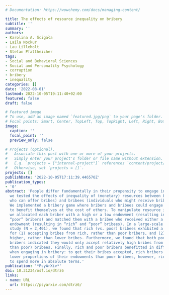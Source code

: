 ```yaml
---
# Documentation: https://wowchemy.com/docs/managing-content/

title: The effects of resource inequality on bribery
subtitle: ''
summary: ''
authors:
- Karolina A. Ścigała
- Laila Nockur
- Lau Lilleholt
- Stefan Pfattheicher
tags:
- Social and Behavioral Sciences
- Social and Personality Psychology
- corruption
- bribery
- inequality
categories: []
date: '2022-08-01'
lastmod: 2022-10-05T19:11:40+02:00
featured: false
draft: false

# Featured image
# To use, add an image named `featured.jpg/png` to your page's folder.
# Focal points: Smart, Center, TopLeft, Top, TopRight, Left, Right, BottomLeft, Bottom, BottomRight.
image:
  caption: ''
  focal_point: ''
  preview_only: false

# Projects (optional).
#   Associate this post with one or more of your projects.
#   Simply enter your project's folder or file name without extension.
#   E.g. `projects = ["internal-project"]` references `content/project/deep-learning/index.md`.
#   Otherwise, set `projects = []`.
projects: []
publishDate: '2022-10-05T17:11:39.446570Z'
publication_types:
- '0'
abstract: 'People differ fundamentally in their propensity to engage in bribery. Herein,
  we tested the effects of inequality of (monetary) resources between bribers (individuals
  who can offer bribes) and bribees (individuals who might receive bribes) on bribery.
  We implemented a bribery game where bribers and bribees could engage in bribery
  to benefit themselves at the cost of others. To manipulate resource inequality,
  we allocated each briber with a high or a low endowment (resulting in “rich” and
  “poor” bribers) and matched them with a bribee who received either a high or a low
  endowment (resulting in “rich” and “poor” bribees). In a large-scale pre-registered
  study (N = 2,401), we found that rich (vs. poor) bribees exhibited a stronger preference
  for (1) accepting bribes from rich, rather than poor bribers, and (2) accepting
  higher, rather than lower bribes. Furthermore, we found that both poor and rich
  bribers indicated they would only accept relatively high bribes from rich (rather
  than poor) bribees. Finally, rich and poor bribers benefitted in different ways
  when engaging in bribery: to get their bribes accepted, rich bribers had to spend
  lower proportions of their endowments than poor bribees, however, rich bribers had
  to spend more in absolute terms.'
publication: '*PsyArXiv*'
doi: 10.31234/osf.io/dtrz6
links:
- name: URL
  url: https://psyarxiv.com/dtrz6/
---
```

